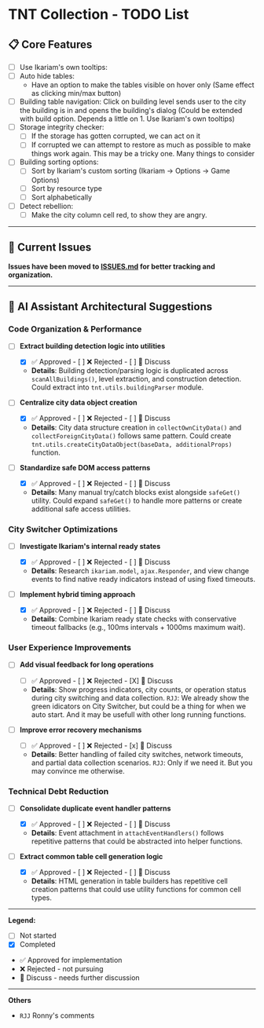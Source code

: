 # TNT Collection - TODO List

## 📋 **Core Features**

- [ ] Use Ikariam's own tooltips:
- [ ] Auto hide tables:
    - Have an option to make the tables visible on hover only (Same effect as clicking min/max button)
- [ ] Building table navigation: Click on building level sends user to the city the building is in and opens the building's dialog (Could be extended with build option. Depends a little on 1. Use Ikariam's own tooltips)
- [ ] Storage integrity checker:
    - [ ] If the storage has gotten corrupted, we can act on it
    - [ ] If corrupted we can attempt to restore as much as possible to make things work again. This may be a tricky one. Many things to consider
- [ ] Building sorting options:
    - [ ] Sort by Ikariam's custom sorting (Ikariam -> Options -> Game Options)
    - [ ] Sort by resource type
    - [ ] Sort alphabetically
- [ ] Detect rebellion:
    - [ ] Make the city column cell red, to show they are angry.

---

## 🐛 **Current Issues**
**Issues have been moved to [ISSUES.md](ISSUES.md) for better tracking and organization.**

---

## 🤖 **AI Assistant Architectural Suggestions**

### **Code Organization & Performance**
- [ ] **Extract building detection logic into utilities**
    - [X] ✅ Approved - [ ] ❌ Rejected - [ ] 💬 Discuss
    - **Details**: Building detection/parsing logic is duplicated across `scanAllBuildings()`, level extraction, and construction detection. Could extract into `tnt.utils.buildingParser` module.

- [ ] **Centralize city data object creation**
    - [X] ✅ Approved - [ ] ❌ Rejected - [ ] 💬 Discuss
    - **Details**: City data structure creation in `collectOwnCityData()` and `collectForeignCityData()` follows same pattern. Could create `tnt.utils.createCityDataObject(baseData, additionalProps)` function.

- [ ] **Standardize safe DOM access patterns**
    - [X] ✅ Approved - [ ] ❌ Rejected - [ ] 💬 Discuss
    - **Details**: Many manual try/catch blocks exist alongside `safeGet()` utility. Could expand `safeGet()` to handle more patterns or create additional safe access utilities.

### **City Switcher Optimizations**
- [ ] **Investigate Ikariam's internal ready states**
    - [X] ✅ Approved - [ ] ❌ Rejected - [ ] 💬 Discuss
    - **Details**: Research `ikariam.model`, `ajax.Responder`, and view change events to find native ready indicators instead of using fixed timeouts.

- [ ] **Implement hybrid timing approach**
    - [X] ✅ Approved - [ ] ❌ Rejected - [ ] 💬 Discuss
    - **Details**: Combine Ikariam ready state checks with conservative timeout fallbacks (e.g., 100ms intervals + 1000ms maximum wait).

### **User Experience Improvements**  
- [ ] **Add visual feedback for long operations**
    - [ ] ✅ Approved - [ ] ❌ Rejected - [X] 💬 Discuss
    - **Details**: Show progress indicators, city counts, or operation status during city switching and data collection.
        `RJJ`: We already show the green idicators on City Switcher, but could be a thing for when we auto start. And it may be usefull with other long running functions.

- [ ] **Improve error recovery mechanisms**
    - [ ] ✅ Approved - [ ] ❌ Rejected - [x] 💬 Discuss
    - **Details**: Better handling of failed city switches, network timeouts, and partial data collection scenarios.
        `RJJ`: Only if we need it. But you may convince me otherwise.

### **Technical Debt Reduction**
- [ ] **Consolidate duplicate event handler patterns**
    - [x] ✅ Approved - [ ] ❌ Rejected - [ ] 💬 Discuss
    - **Details**: Event attachment in `attachEventHandlers()` follows repetitive patterns that could be abstracted into helper functions.

- [ ] **Extract common table cell generation logic**
    - [x] ✅ Approved - [ ] ❌ Rejected - [ ] 💬 Discuss
    - **Details**: HTML generation in table builders has repetitive cell creation patterns that could use utility functions for common cell types.

---

**Legend:**
- [ ] Not started
- [x] Completed
- ✅ Approved for implementation
- ❌ Rejected - not pursuing
- 💬 Discuss - needs further discussion

---

**Others**
- `RJJ` Ronny's comments
